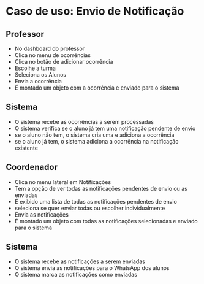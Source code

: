 # Caso de uso: Envio de Notificação

## Professor
 - No dashboard do professor
 - Clica no menu de ocorrências
 - Clica no botão de adicionar ocorrência
 - Escolhe a turma
 - Seleciona os Alunos
 - Envia a ocorrência
 - É montado um objeto com a ocorrência e enviado para o sistema
 
## Sistema
 - O sistema recebe as ocorrências a serem processadas
 - O sistema verifica se o aluno já tem uma notificação pendente de envio
 - se o aluno não tem, o sistema cria uma e adiciona a ocorrência
 - se o aluno já tem, o sistema adiciona a ocorrência na notificação existente
 
## Coordenador
 - Clica no menu lateral em Notificações
 - Tem a opção de ver todas as notificações pendentes de envio ou as enviadas
 - É exibido uma lista de todas as notificações pendentes de envio
 - seleciona se quer enviar todas ou escolher individualmente
 - Envia as notificações
 - É montado um objeto com todas as notificações selecionadas e enviado para o sistema
 
## Sistema
 - O sistema recebe as notificações a serem enviadas
 - O sistema envia as notificações para o WhatsApp dos alunos
 - O sistema marca as notificações como enviadas

